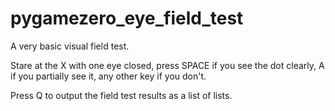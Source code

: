 # pygamezero_eye_field_test

A very basic visual field test. 

Stare at the X with one eye closed, press SPACE if you see the dot clearly, A if you partially see it, any other key if you don't. 

Press Q to output the field test results as a list of lists. 
